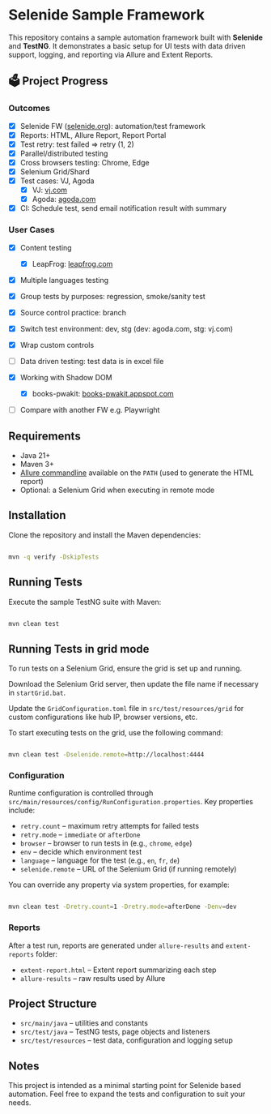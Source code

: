 # Selenide Sample Framework

This repository contains a sample automation framework built with **Selenide** and **TestNG**. It demonstrates a basic setup for UI tests with data driven support, logging, and reporting via Allure and Extent Reports.

## 🗳️ Project Progress

### Outcomes
- [x] Selenide FW ([selenide.org](https://selenide.org/)): automation/test framework
- [x] Reports: HTML, Allure Report, Report Portal
- [x] Test retry: test failed ⇒ retry (1, 2)
- [x] Parallel/distributed testing
- [x] Cross browsers testing: Chrome, Edge
- [x] Selenium Grid/Shard
- [x] Test cases: VJ, Agoda
  - [x] VJ: [vj.com](https://www.vj.com/)
  - [x] Agoda: [agoda.com](https://www.agoda.com/)
- [x] CI: Schedule test, send email notification result with summary

### User Cases
- [x] Content testing
  - [x] LeapFrog: [leapfrog.com](https://store.leapfrog.com/en-us/apps/c?p=1&platforms=197&product_list_dir=asc&product_list_order=name)
- [x] Multiple languages testing
- [x] Group tests by purposes: regression, smoke/sanity test
- [x] Source control practice: branch
- [x] Switch test environment: dev, stg (dev: agoda.com, stg: vj.com)
- [x] Wrap custom controls
- [ ] Data driven testing: test data is in excel file
- [x] Working with Shadow DOM
  - [x] books-pwakit: [books-pwakit.appspot.com](https://books-pwakit.appspot.com/)
- [ ] Compare with another FW e.g. Playwright


## Requirements

- Java 21+
- Maven 3+
- [Allure commandline](https://docs.qameta.io/allure/) available on the `PATH` (used to generate the HTML report)
- Optional: a Selenium Grid when executing in remote mode

## Installation

Clone the repository and install the Maven dependencies:

```bash

mvn -q verify -DskipTests
```

## Running Tests

Execute the sample TestNG suite with Maven:

```bash

mvn clean test
```

## Running Tests in grid mode
To run tests on a Selenium Grid, ensure the grid is set up and running.

Download the Selenium Grid server, then update the file name if necessary in `startGrid.bat`.

Update the `GridConfiguration.toml` file in `src/test/resources/grid` for custom configurations like hub IP, browser versions, etc.

To start executing tests on the grid, use the following command:

```bash

mvn clean test -Dselenide.remote=http://localhost:4444
```


### Configuration

Runtime configuration is controlled through `src/main/resources/config/RunConfiguration.properties`. Key properties include:

- `retry.count` – maximum retry attempts for failed tests
- `retry.mode` – `immediate` or `afterDone`
- `browser` – browser to run tests in (e.g., `chrome`, `edge`)
- `env` – decide which environment test
- `language` – language for the test (e.g., `en`, `fr`, `de`)
- `selenide.remote` – URL of the Selenium Grid (if running remotely)

You can override any property via system properties, for example:

```bash

mvn clean test -Dretry.count=1 -Dretry.mode=afterDone -Denv=dev
```

### Reports

After a test run, reports are generated under `allure-results` and `extent-reports` folder:

- `extent-report.html` – Extent report summarizing each step
- `allure-results` – raw results used by Allure

## Project Structure

- `src/main/java` – utilities and constants
- `src/test/java` – TestNG tests, page objects and listeners
- `src/test/resources` – test data, configuration and logging setup

## Notes

This project is intended as a minimal starting point for Selenide based automation. Feel free to expand the tests and configuration to suit your needs.